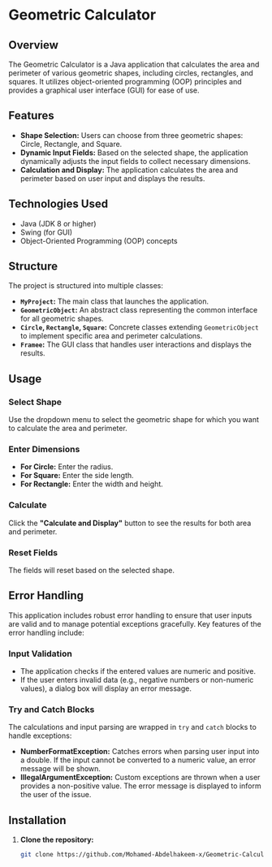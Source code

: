 # Geometric Calculator

## Overview

The Geometric Calculator is a Java application that calculates the area and perimeter of various geometric shapes, including circles, rectangles, and squares. It utilizes object-oriented programming (OOP) principles and provides a graphical user interface (GUI) for ease of use.

## Features

- **Shape Selection:** Users can choose from three geometric shapes: Circle, Rectangle, and Square.
- **Dynamic Input Fields:** Based on the selected shape, the application dynamically adjusts the input fields to collect necessary dimensions.
- **Calculation and Display:** The application calculates the area and perimeter based on user input and displays the results.

## Technologies Used

- Java (JDK 8 or higher)
- Swing (for GUI)
- Object-Oriented Programming (OOP) concepts

## Structure

The project is structured into multiple classes:

- **`MyProject`:** The main class that launches the application.
- **`GeometricObject`:** An abstract class representing the common interface for all geometric shapes.
- **`Circle`, `Rectangle`, `Square`:** Concrete classes extending `GeometricObject` to implement specific area and perimeter calculations.
- **`Framee`:** The GUI class that handles user interactions and displays the results.

## Usage

### Select Shape
Use the dropdown menu to select the geometric shape for which you want to calculate the area and perimeter.

### Enter Dimensions
- **For Circle:** Enter the radius.
- **For Square:** Enter the side length.
- **For Rectangle:** Enter the width and height.

### Calculate
Click the **"Calculate and Display"** button to see the results for both area and perimeter.

### Reset Fields
The fields will reset based on the selected shape.

## Error Handling
This application includes robust error handling to ensure that user inputs are valid and to manage potential exceptions gracefully. Key features of the error handling include:

### Input Validation
- The application checks if the entered values are numeric and positive.
- If the user enters invalid data (e.g., negative numbers or non-numeric values), a dialog box will display an error message.

### Try and Catch Blocks
The calculations and input parsing are wrapped in `try` and `catch` blocks to handle exceptions:
- **NumberFormatException:** Catches errors when parsing user input into a double. If the input cannot be converted to a numeric value, an error message will be shown.
- **IllegalArgumentException:** Custom exceptions are thrown when a user provides a non-positive value. The error message is displayed to inform the user of the issue.


## Installation

1. **Clone the repository:**
   ```bash
   git clone https://github.com/Mohamed-Abdelhakeem-x/Geometric-Calculator
